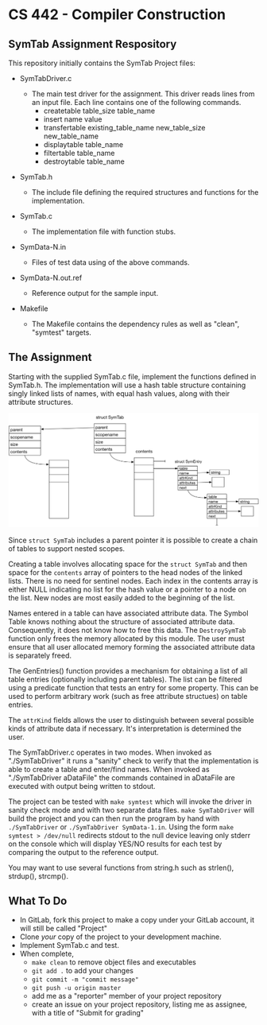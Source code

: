 # CS 442 - Compiler Construction
## SymTab Assignment Respository

This repository initially contains the SymTab Project files:

- SymTabDriver.c
    - The main test driver for the assignment. This driver reads lines from an input file. Each line contains one of the following commands.
        - createtable table_size table_name
        - insert name value
        - transfertable existing_table_name new_table_size new_table_name
        - displaytable table_name
        - filtertable table_name
        - destroytable table_name

- SymTab.h
    - The include file defining the required structures and functions for the implementation.
- SymTab.c
    - The implementation file with function stubs. 
- SymData-N.in
    - Files of test data using of the above commands.
- SymData-N.out.ref
    - Reference output for the sample input.
- Makefile
    - The Makefile contains the dependency rules as well as "clean", "symtest" targets.

## The Assignment

Starting with the supplied SymTab.c file, implement the functions defined in SymTab.h. The implementation will use a hash table structure containing singly linked lists of names, with equal hash values, along with their attribute structures.

![SymTab Diagram](SymTab.png)

Since ``struct SymTab`` includes a parent pointer it is possible to create a chain of tables to support nested scopes.

Creating a table involves allocating space for the ``struct SymTab`` and then space for the ``contents`` array of pointers to the head nodes of the linked lists. There is no need for sentinel nodes. Each index in the contents array is either NULL indicating no list for the hash value or a pointer to a node on the list. New nodes are most easily added to the beginning of the list.

Names entered in a table can have associated attribute data. The Symbol Table knows nothing about the structure of associated attribute data. Consequently, it does not know how to free this data. The ``DestroySymTab`` function only frees the memory allocated by this module. The user must ensure that all user allocated memory forming the associated attribute data is separately freed.  

The GenEntries() function provides a mechanism for obtaining a list of all table entries (optionally including parent tables). The list can be filtered using a predicate function that tests an entry for some property. This can be used to perform arbitrary work (such as free attribute structues) on table entries. 

The ``attrKind`` fields allows the user to distinguish between several possible kinds of attribute data if necessary. It's interpretation is determined the user.  

The SymTabDriver.c operates in two modes. When invoked as "./SymTabDriver" it runs a "sanity" check to verify that the implementation is able to create a table and enter/find names. When invoked as "./SymTabDriver aDataFile" the commands contained in aDataFile are executed with output being written to stdout.

The project can be tested with ``make symtest`` which will invoke the driver in sanity check mode and with two separate data files. ``make SymTabDriver`` will build the project and you can then run the program by hand with ``./SymTabDriver`` or ``./SymTabDriver SymData-1.in``. Using the form ``make symtest > /dev/null`` redirects stdout to the null device leaving only stderr on the console which will display YES/NO results for each test by comparing the output to the reference output. 

You may want to use several functions from string.h such as strlen(), strdup(), strcmp().

## What To Do

- In GitLab, fork this project to make a copy under your GitLab account, it will still be called "Project"
- Clone _your_ copy of the project to your development machine.
- Implement SymTab.c and test.
- When complete,
    - ``make clean`` to remove object files and executables
    - ``git add .`` to add your changes
    - ``git commit -m "commit message"``
    - ``git push -u origin master``
    - add me as a "reporter" member of your project repository
    - create an issue on your project repository, listing me as assignee, with a title of "Submit for grading"
